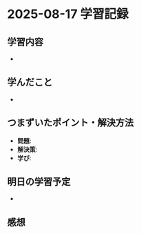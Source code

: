 # 2025-08-17 学習記録

## 学習内容
- 

## 学んだこと
-

## つまずいたポイント・解決方法
- **問題**:
- **解決策**:
- **学び**:

## 明日の学習予定
-

## 感想

